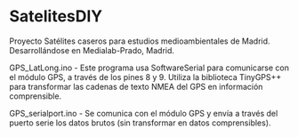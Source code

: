 # SatelitesDIY
Proyecto Satélites caseros para estudios medioambientales de Madrid. Desarrollándose en Medialab-Prado, Madrid.

GPS_LatLong.ino -  Este programa usa SoftwareSerial para comunicarse con el módulo GPS, a través de los pines 8 y 9.
  Utiliza la biblioteca TinyGPS++ para transformar las cadenas de texto NMEA del GPS en información
  comprensible.
  
GPS_serialport.ino - Se comunica con el módulo GPS y envía a través del puerto serie los datos brutos (sin transformar en datos comprensibles).
